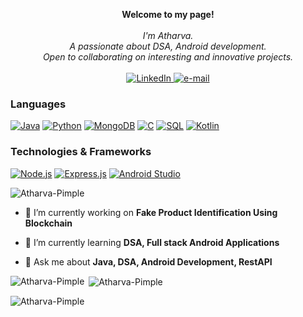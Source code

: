 <p align="center">
    <b>Welcome to my page!</b><br><br>
    <i>
        I'm Atharva.<br>
        A passionate about DSA, Android development.<br>
        Open to collaborating on interesting and innovative projects.<br>
    </i><br>
    <a href="https://www.linkedin.com/in/atharva-pimple-99bbbb216">
        <img src="https://img.shields.io/badge/LinkedIn-blue?style=flat-square&logo=linkedin" alt="LinkedIn">
    </a>
    <a href="mailto:atharvapimple30@gmail.com">
        <img src="https://img.shields.io/badge/Email-blue?style=flat-square&logo=gmail&logoColor=white" alt="e-mail">
    </a>
</p>

### Languages
[![Java](https://img.shields.io/badge/Java-black?style=for-the-badge&logo=Java)](https://docs.oracle.com/en/java/)
[![Python](https://img.shields.io/badge/Python-black?style=for-the-badge&logo=Python)](https://docs.python.org/3/)
[![MongoDB](https://img.shields.io/badge/mongodb-black?style=for-the-badge&logo=mongodb)](https://www.mongodb.com/cloud/atlas/lp/try4?utm_source=google&utm_campaign=search_gs_pl_evergreen_atlas_general-phrase_prosp-brand_gic-null_ww-multi_ps-all_desktop_eng_lead&utm_term=mongodb&utm_medium=cpc_paid_search&utm_ad=p&utm_ad_campaign_id=11295578158&adgroup=116363205048&cq_cmp=11295578158&gad=1&gclid=Cj0KCQjwusunBhCYARIsAFBsUP8eXj5VZiWFGfA-jvJJlkxFvp5HJhtERuLfybJFt4sCGMSf6572gJcaAj-sEALw_wcB)
[![C](https://img.shields.io/badge/c-black?style=for-the-badge&logo=c)](https://github.com/Atharva-Pimple)
[![SQL](https://img.shields.io/badge/sql-black?style=for-the-badge&logo=mysql)](https://github.com/Atharva-Pimple)
[![Kotlin](https://img.shields.io/badge/Kotlin-black?style=for-the-badge&logo=Kotlin)](https://github.com/Atharva-Pimple)

### Technologies & Frameworks
[![Node.js](https://img.shields.io/badge/Node.js-black?style=for-the-badge&logo=Node.js)](https://nodejs.org/en/docs)
[![Express.js](https://img.shields.io/badge/Express.js-black?style=for-the-badge&logo=express.js)](https://expressjs.com/en/5x/api.html)
[![Android Studio](https://img.shields.io/badge/androidstudio-black?style=for-the-badge&logo=androidstudio)](https://github.com/Atharva-Pimple)

<p align="left"> <img src="https://komarev.com/ghpvc/?username=Atharva-Pimple&label=Profile%20views&color=0e75b6&style=flat" alt="Atharva-Pimple" /> </p>

- 🔭 I’m currently working on **Fake Product Identification Using Blockchain**

- 🌱 I’m currently learning **DSA, Full stack Android Applications**

- 💬 Ask me about **Java, DSA, Android Development, RestAPI**

<!--- Profile views --->

</p>

<p><img align="left" src="https://github-readme-stats.vercel.app/api/top-langs?username=Atharva-Pimple&show_icons=true&locale=en&layout=compact" alt="Atharva-Pimple" /></p>

<p>&nbsp;<img align="center" src="https://github-readme-stats.vercel.app/api?username=Atharva-Pimple&show_icons=true&locale=en" alt="Atharva-Pimple" /></p>

<p><img align="center" src="https://github-readme-streak-stats.herokuapp.com/?user=Atharva-Pimple&" alt="Atharva-Pimple" /></p>
